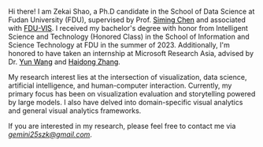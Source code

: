 Hi there! I am Zekai Shao, a Ph.D candidate in the School of Data Science at Fudan University (FDU), supervised by Prof. [<font color=Black>Siming Chen</font>](http://simingchen.me/) and associated with [<font color=Black>FDU-VIS</font>](http://fduvis.net/). I received my bachelor's degree with honor from Intelligent Science and Technology (Honored Class) in the School of Information and Science Technology at FDU in the summer of 2023. Additionally, I'm honored to have taken an internship at Microsoft Research Asia, advised by Dr. [<font color=Black>Yun Wang</font>](https://www.microsoft.com/en-us/research/people/wangyun/) and [<font color=Black>Haidong Zhang</font>](https://www.microsoft.com/en-us/research/people/haizhang/).

My research interest lies at the intersection of visualization, data science, artificial intelligence, and human-computer interaction. Currently, my primary focus has been on visualization evaluation and storytelling powered by large models. I also have delved into domain-specific visual analytics and general visual analytics frameworks.

If you are interested in my research, please feel free to contact me via *<u>gemini25szk@gmail.com</u>*.